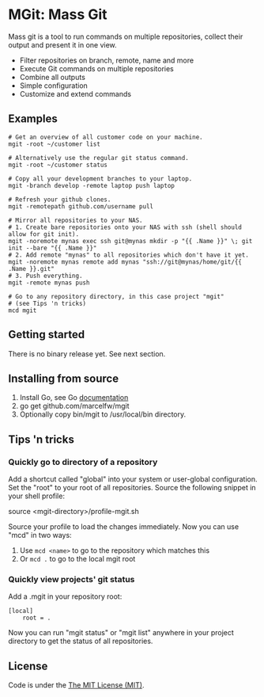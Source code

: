 MGit: Mass Git
==============

Mass git is a tool to run commands on multiple repositories, collect their output and present it in one view.

* Filter repositories on branch, remote, name and more
* Execute Git commands on multiple repositories
* Combine all outputs
* Simple configuration
* Customize and extend commands


Examples
--------

    # Get an overview of all customer code on your machine.
    mgit -root ~/customer list

    # Alternatively use the regular git status command.
    mgit -root ~/customer status

    # Copy all your development branches to your laptop.
    mgit -branch develop -remote laptop push laptop

    # Refresh your github clones.
    mgit -remotepath github.com/username pull

    # Mirror all repositories to your NAS.
    # 1. Create bare repositories onto your NAS with ssh (shell should allow for git init).
    mgit -noremote mynas exec ssh git@mynas mkdir -p "{{ .Name }}" \; git init --bare "{{ .Name }}"
    # 2. Add remote "mynas" to all repositories which don't have it yet.
    mgit -noremote mynas remote add mynas "ssh://git@mynas/home/git/{{ .Name }}.git"
    # 3. Push everything.
    mgit -remote mynas push

    # Go to any repository directory, in this case project "mgit"
    # (see Tips 'n tricks)
    mcd mgit


Getting started
---------------

There is no binary release yet. See next section.


Installing from source
----------------------

1. Install Go, see Go [documentation](http://golang.org/doc/install)
3. go get github.com/marcelfw/mgit
4. Optionally copy bin/mgit to /usr/local/bin directory.


Tips 'n tricks
--------------

### Quickly go to directory of a repository

Add a shortcut called "global" into your system or user-global configuration. Set the "root" to your
root of all repositories.
Source the following snippet in your shell profile:

source &lt;mgit-directory&gt;/profile-mgit.sh

Source your profile to load the changes immediately.
Now you can use "mcd" in two ways:

1. Use `mcd <name>` to go to the repository which matches this <name>
2. Or `mcd .` to go to the local mgit root

### Quickly view projects' git status

Add a .mgit in your repository root:

    [local]
        root = .

Now you can run "mgit status" or "mgit list" anywhere in your project directory to get the status of all repositories.


License
-------

Code is under the [The MIT License (MIT)](https://github.com/marcelfw/mgit/blob/master/LICENSE.txt).
